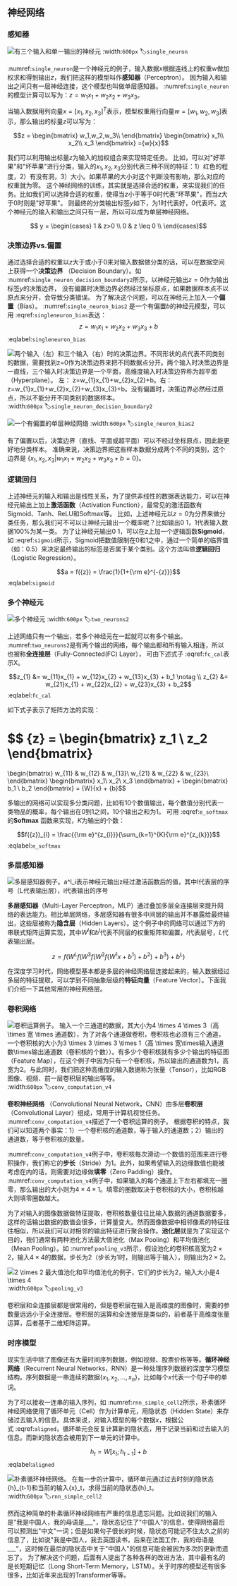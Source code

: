 ## 神经网络

### 感知器
![有三个输入和单一输出的神经元](../img/ch_basic/single_neuron2.png)
:width:`600px`
:label:`single_neuron`

 :numref:`single_neuron`是一个神经元的例子，输入数据$x$根据连线上的权重$w$做加权求和得到输出$z$，我们把这样的模型叫作**感知器**（Perceptron）。
 因为输入和输出之间只有一层神经连接，这个模型也叫做单层感知器。 :numref:`single_neuron`的模型计算可以写为：$z = w_{1}x_{1}+ w_{2}x_{2} + w_{3}x_{3}$。

当输入数据用列向量${x}=[x_1,x_2,x_3]^T$表示，模型权重用行向量${w}=[w_1,w_2,w_3]$表示，那么输出的标量$z$可以写为：

$$z = 
\begin{bmatrix}
w_1,w_2,w_3\\
\end{bmatrix}
\begin{bmatrix}
x_1\\
x_2\\
x_3
\end{bmatrix}
={w}{x}$$

我们可以利用输出标量$z$为输入的加权组合来实现特定任务。
比如，可以对"好苹果"和"坏苹果"进行分类，输入的$x_1,x_2,x_3$分别代表三种不同的特征：1）红色的程度，2）有没有洞，3）大小。如果苹果的大小对这个判断没有影响，那么对应的权重就为零。
这个神经网络的训练，其实就是选择合适的权重，来实现我们的任务。比如我们可以选择合适的权重，使得当$z$小于等于$0$时代表"坏苹果"，而当$z$大于$0$时则是"好苹果"。
则最终的分类输出标签$y$如下，为$1$时代表好，$0$代表坏。这个神经元的输入和输出之间只有一层，所以可以成为单层神经网络。

$$
y =
\begin{cases}
1 &  z>0 \\
0 & z \leq 0 \\
\end{cases}$$

### 决策边界vs.偏置

通过选择合适的权重以$z$大于或小于$0$来对输入数据做分类的话，可以在数据空间上获得一个**决策边界**
（Decision Boundary）。如 :numref:`single_neuron_decision_boundary2`所示，以神经元输出$z=0$作为输出标签$y$的决策边界，
没有偏置时决策边界必然经过坐标原点，如果数据样本点不以原点来分开，会导致分类错误。
为了解决这个问题，可以在神经元上加入一个**偏置**（Bias）。 :numref:`single_neuron_bias2`
是一个有偏置$b$的神经元模型，可以用 :eqref:`singleneuron_bias`表达： 
$$z = w_{1}x_{1}+ w_{2}x_{2}+ w_{3}x_{3} + b$$
:eqlabel:`singleneuron_bias`

![两个输入（左）和三个输入（右）时的决策边界。不同形状的点代表不同类别的数据，需要找到$z=0$作为决策边界来把不同数据点分开。两个输入时决策边界是一直线，三个输入时决策边界是一个平面，高维度输入时决策边界称为**超平面**（Hyperplane）。
左： $z=w_{1}x_{1}+w_{2}x_{2}+b$。右：$z=w_{1}x_{1}+w_{2}x_{2}+w_{3}x_{3}+b$。没有偏置时，决策边界必然经过原点，所以不能分开不同类别的数据样本。](../img/ch_basic/single_neuron_decision_boundary2.png)
:width:`600px`
:label:`single_neuron_decision_boundary2`

![一个有偏置的单层神经网络](../img/ch_basic/single_neuron_bias2.png)
:width:`600px`
:label:`single_neuron_bias2`

有了偏置以后，决策边界（直线、平面或超平面）可以不经过坐标原点，因此能更好地分类样本。
准确来说，决策边界把这些样本数据分成两个不同的类别，这个边界是
$\{x_1, x_2, x_3 | w_{1}x_{1}+ w_{2}x_{2}+ w_{3}x_{3} + b = 0\}$。

### 逻辑回归

上述神经元的输入和输出是线性关系，为了提供非线性的数据表达能力，可以在神经元输出上加上**激活函数**（Activation
Function），最常见的激活函数有Sigmoid、Tanh、ReLU和Softmax等。
比如，上述神经元以$z=0$为分界来做分类任务，那么我们可不可以让神经元输出一个概率呢？比如输出$0~1$，$1$代表输入数据$100\%$为某一类。
为了让神经元输出$0~1$，可以在$z$上加一个逻辑函数**Sigmoid**，
如 :eqref:`sigmoid`所示，Sigmoid把数值限制在0和1之中，通过一个简单的临界值（如：0.5）来决定最终输出的标签是否属于某个类别。这个方法叫做**逻辑回归**（Logistic
Regression）。

$$a = f({z}) = \frac{1}{1+{\rm e}^{-{z}}}$$
:eqlabel:`sigmoid`

### 多个神经元

![多个神经元](../img/ch_basic/two_neurons2.png)
:width:`600px`
:label:`two_neurons2`

上述网络只有一个输出，若多个神经元在一起就可以有多个输出。 :numref:`two_neurons2`是有两个输出的网络，每个输出都和所有输入相连，所以也被称**全连接层**（Fully-Connected(FC) Layer），
可由下述式子 :eqref:`fc_cal`表示X。

$$z_{1} &= w_{11}x_{1} + w_{12}x_{2} + w_{13}x_{3} + b_1 \notag \\ z_{2} &= w_{21}x_{1} + w_{22}x_{2} + w_{23}x_{3} + b_2$$
:eqlabel:`fc_cal`

如下式子表示了矩阵方法的实现：

$$
{z} =
\begin{bmatrix}
z_1 \\
z_2
\end{bmatrix}
=
\begin{bmatrix}
w_{11} & w_{12} & w_{13}\\
w_{21} & w_{22} & w_{23}\\
\end{bmatrix}
\begin{bmatrix}
x_1\\
x_2\\
x_3
\end{bmatrix}
+
\begin{bmatrix}
b_1 \\ b_2
\end{bmatrix}
= {W}{x} + {b}$$


多输出的网络可以实现多分类问题，比如有10个数值输出，每个数值分别代表一类物品的概率，每个输出在$0$到$1$之间，10个输出之和为$1$。
可用 :eqref:`e_softmax`的**Softmax** 函数来实现，$K$为输出的个数：

$$f({z})_{i} = \frac{{\rm e}^{z_{i}}}{\sum_{k=1}^{K}{\rm e}^{z_{k}}}$$
:eqlabel:`e_softmax`

### 多层感知器

![多层感知器例子。$a^l_i$表示神经元输出$z$经过激活函数后的值，其中$l$代表层的序号（$L$代表输出层），$i$代表输出的序号](../img/ch_basic/mlp2.png)

**多层感知器**（Multi-Layer
Perceptron，MLP）通过叠加多层全连接层来提升网络的表达能力。相比单层网络，多层感知器有很多中间层的输出并不暴露给最终输出，这些层被称为**隐含层**（Hidden
Layers）。这个例子中的网络可以通过下方的串联式矩阵运算实现，其中$W^l$和$b^l$代表不同层的权重矩阵和偏置，$l$代表层号，$L$代表输出层。

$${z} = f({W^L}f({W^3}f({W^2}f({W^1}{x} + {b^1}) + {b^2}) + {b^3}) + {b^L})$$

在深度学习时代，网络模型基本都是多层的神经网络层连接起来的，输入数据经过多层的特征提取，可以学到不同抽象层级的**特征向量**（Feature
Vector）。下面我们介绍一下其他常用的神经网络层。

### 卷积网络

![卷积运算例子。 输入一个三通道的数据，其大小为$4 \times 4 \times 3$（高
$\times$ 宽 $\times$
通道数），为了对各个通道做卷积，卷积核也必须有三个通道，一个卷积核的大小为$3 \times 3 \times 3 \times 1$（高
$\times$
宽$\times$输入通道数$\times$输出通道数（卷积核的个数））。有多少个卷积核就有多少个输出的**特征图**（Feature
Map），在这个例子中因为只有一个卷积核，所以输出的通道数为1，高宽为2。与此同时，我们把这种高维度的输入数据称为**张量**（Tensor），比如RGB图像、视频、前一层卷积层的输出等等。](../img/ch_basic/conv_computation_v4.png)
:width:`600px`
:label:`conv_computation_v4`

**卷积神经网络** （Convolutional Neural
Network，CNN）由多层**卷积层**（Convolutional
Layer）组成，常用于计算机视觉任务。
 :numref:`conv_computation_v4`描述了一个卷积运算的例子。
根据卷积的特点，我们可以知道两个事实：1）一个卷积核的通道数，等于输入的通道数；2）输出的通道数，等于卷积核的数量。

 :numref:`conv_computation_v4`例子中，卷积核每次滑动一个数值的范围来进行卷积操作，我们称它的**步长**（Stride）为1。此外，如果希望输入的边缘数值也能被考虑在内的话，则需要对边缘做**填零**（Zero
Padding）操作。 :numref:`conv_computation_v4`例子中，如果输入的每个通道上下左右都填充一圈零，那么输出的大小则为$4\times 4\times 1$。填零的圈数取决于卷积核的大小，卷积核越大则填零圈数越大。

为了对输入的图像数据做特征提取，卷积核数量往往比输入数据的通道数据要多，这样的话输出数据的数值会很多，计算量变大。然而图像数据中相邻像素的特征往往相似，所以我们可以对相邻的输出特征进行聚合操作。**池化层**就是为了实现这个目的，我们通常有两种池化方法最大值池化（Max
Pooling）和平均值池化（Mean
Pooling）。如 :numref:`pooling_v3`所示，假设池化的卷积核高宽为$2\times2$，输入$4\times4$的数据，步长为2（步长为1时，则输出等于输入），则输出为$2\times2$。

![$2 \times 2$
最大值池化和平均值池化的例子，它们的步长为2，输入大小是$4 \times 4$](../img/ch_basic/pooling_v3.png)
:width:`600px`
:label:`pooling_v3`

卷积层和全连接层都是很常用的，但是卷积层在输入是高维度的图像时，需要的参数量远远小于全连接层。卷积层的运算和全连接层是类似的，前者基于高维度张量运算，后者基于二维矩阵运算。

### 时序模型

现实生活中除了图像还有大量时间序列数据，例如视频、股票价格等等。**循环神经网络**（Recurrent
Neural Networks，RNN）是一种处理序列数据的深度学习模型结构。序列数据是一串连续的数据$\{x_1, x_2, \dots, x_n\}$，比如每个$x$代表一个句子中的单词。

为了可以接收一连串的输入序列，如 :numref:`rnn_simple_cell2`所示，朴素循环神经网络使用了循环单元（Cell）作为计算单元，用隐状态（Hidden
State）来存储过去输入的信息。具体来说，对输入模型的每个数据$x$，根据公式 :eqref:`aligned`，循环单元会反复计算新的隐状态，用于记录当前和过去输入的信息。而新的隐状态会被用到下一单元的计算中。

$${h}_t = {W}[{x}_t; {h}_{t-1}] + {b}$$
:eqlabel:`aligned`

![朴素循环神经网络。 在每一步的计算中，循环单元通过过去时刻的隐状态${h}_{t-1}$和当前的输入${x}_t$，求得当前的隐状态${h}_t$。](../img/ch_basic/rnn_simple_cell2.png)
:width:`600px`
:label:`rnn_simple_cell2`

然而这种简单的朴素循环神经网络有严重的信息遗忘问题。比如说我们的输入是"我是中国人，我的母语是___"，隐状态记住了"中国人"的信息，使得网络最后可以预测出"中文"一词；但是如果句子很长的时候，隐状态可能记不住太久之前的信息了，比如说"我是中国人，我去英国读书，后来在法国工作，我的母语是___"，这时候在最后的隐状态中关于"中国人"的信息可能会被因为多次的更新而遗忘了。
为了解决这个问题，后面有人提出了各种各样的改进方法，其中最有名的是长短期记忆（Long
Short-Term
Memory，LSTM）。关于时序的模型还有很多很多，比如近年来出现的Transformer等等。
